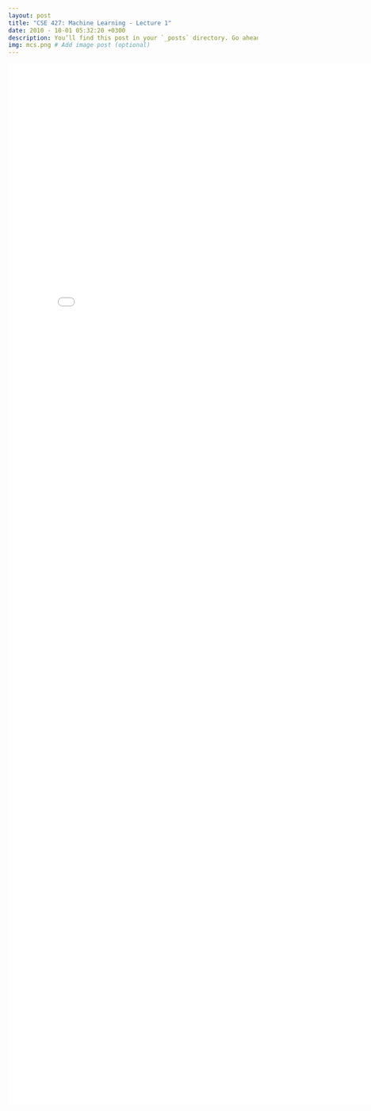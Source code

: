 ```yaml
---
layout: post
title: "CSE 427: Machine Learning - Lecture 1"
date: 2010 - 10-01 05:32:20 +0300
description: You’ll find this post in your `_posts` directory. Go ahead and edit it and re-build the site to see your changes. # Add post description (optional)
img: mcs.png # Add image post (optional)
---
```

<embed src="/assets/pdfs/ML_Lecture_1___What_does_it_mean_to_learn_.pdf" width="800px" height="2100px"/>
